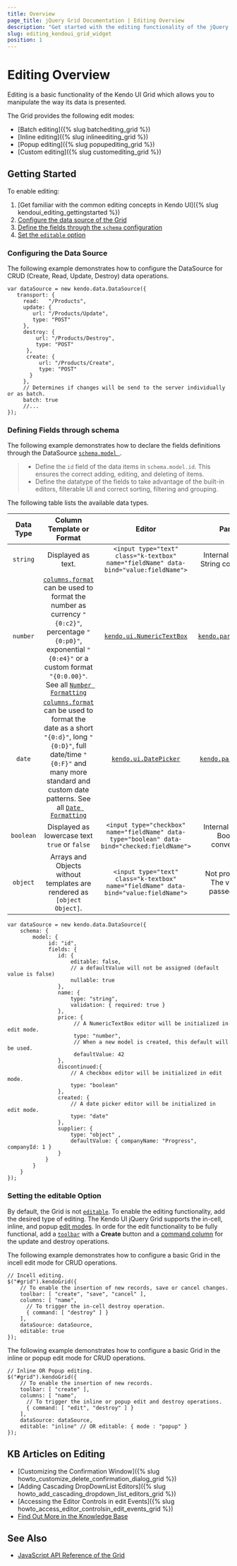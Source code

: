 ```yaml
---
title: Overview
page_title: jQuery Grid Documentation | Editing Overview
description: "Get started with the editing functionality of the jQuery Grid by Kendo UI allowing you to manipulate the way the data is presented."
slug: editing_kendoui_grid_widget
position: 1
---
```


# Editing Overview

Editing is a basic functionality of the Kendo UI Grid which allows you to manipulate the way its data is presented.

The Grid provides the following edit modes:
* [Batch editing]({% slug batchediting_grid %})
* [Inline editing]({% slug inlineediting_grid %})
* [Popup editing]({% slug popupediting_grid %})
* [Custom editing]({% slug customediting_grid %})

## Getting Started

To enable editing:

1. [Get familiar with the common editing concepts in Kendo UI]({% slug kendoui_editing_gettingstarted %})
1. [Configure the data source of the Grid](#configuring-the-data-source)
1. [Define the fields through the `schema` configuration](#defining-fields-through-schema)
1. [Set the `editable` option](#setting-the-editable-option)

### Configuring the Data Source

The following example demonstrates how to configure the DataSource for CRUD (Create, Read, Update, Destroy) data operations.

    var dataSource = new kendo.data.DataSource({
       transport: {
         read:   "/Products",
         update: {
            url: "/Products/Update",
            type: "POST"
         },
         destroy: {
             url: "/Products/Destroy",
             type: "POST"
          },
          create: {
              url: "/Products/Create",
              type: "POST"
           }
         },
         // Determines if changes will be send to the server individually or as batch.
         batch: true
         //...
    });

### Defining Fields through schema

The following example demonstrates how to declare the fields definitions through the DataSource [`schema.model `](/api/javascript/data/datasource/configuration/schema.model).

> * Define the `id` field of the data items in `schema.model.id`. This ensures the correct adding, editing, and deleting of items.
> * Define the datatype of the fields to take advantage of the built-in editors, filterable UI and correct sorting, filtering and grouping.

The following table lists the available data types.

Data Type | Column Template or Format | Editor | Parser
:-------: | :----: | :--------: | :------------------:
`string`| Displayed as text.  | `<input type="text" class="k-textbox" name="fieldName" data-bind="value:fieldName">` | Internal method. String conversion.
`number`| [`columns.format`](https://docs.telerik.com/kendo-ui/api/javascript/ui/grid/configuration/columns.format) can be used to format the number as currency `"{0:c2}"`, percentage `"{0:p0}"`, exponential `"{0:e4}"` or a custom format `"{0:0.00}"`. See all [`Number Formatting`](/framework/globalization/numberformatting) | [`kendo.ui.NumericTextBox`](/controls/editors/numerictextbox/overview) | [`kendo.parseFloat()`](/api/javascript/kendo/methods/parsefloat)
`date` | [`columns.format`](https://docs.telerik.com/kendo-ui/api/javascript/ui/grid/configuration/columns.format) can be used to format the date as a short `"{0:d}"`, long `"{0:D}"`, full date/time `"{0:F}"` and many more standard and custom date patterns. See all [`Date Formatting`](/framework/globalization/dateformatting) | [`kendo.ui.DatePicker`](/controls/editors/datepicker/overview) | [`kendo.parseDate()`](/api/javascript/kendo/methods/parsedate)
`boolean` | Displayed as lowercase text `true` or `false` | `<input type="checkbox" name="fieldName" data-type="boolean" data-bind="checked:fieldName">`| Internal method. Boolean conversion.
`object` |  Arrays and Objects without templates are rendered as `[object Object]`.| `<input type="text" class="k-textbox" name="fieldName" data-bind="value:fieldName">` | Not processed. The value is passed as is.

    var dataSource = new kendo.data.DataSource({
        schema: {
            model: {
                 id: "id",
                 fields: {
                    id: {
                        editable: false,
                        // a defaultValue will not be assigned (default value is false)
                        nullable: true
                    },
                    name: {
                        type: "string",
                        validation: { required: true }
                    },
                    price: {
                         // A NumericTextBox editor will be initialized in edit mode.
                         type: "number",
                         // When a new model is created, this default will be used.
                         defaultValue: 42
                    },
                    discontinued:{
                        // A checkbox editor will be initialized in edit mode.
                        type: "boolean"
                    },
                    created: {
                        // A date picker editor will be initialized in edit mode.
                        type: "date"
                    },
                    supplier: {
                        type: "object" ,
                        defaultValue: { companyName: "Progress", companyId: 1 }
                    }
                }
            }
        }
    });

### Setting the editable Option

By default, the Grid is not [`editable`](/api/javascript/ui/grid/configuration/editable). To enable the editing functionality, add the desired type of editing. The Kendo UI jQuery Grid supports the in-cell, inline, and popup [edit modes](/api/javascript/ui/grid/configuration/editable.mode). In orde for the edit functionality to be fully functional, add a [`toolbar`](/api/javascript/ui/grid/configuration/toolbar) with a **Create** button and a [command column](/api/javascript/ui/grid/configuration/columns.command) for the update and destroy operations.

The following example demonstrates how to configure a basic Grid in the incell edit mode for CRUD operations.

    // Incell editing.
    $("#grid").kendoGrid({
        // To enable the insertion of new records, save or cancel changes.
        toolbar: [ "create", "save", "cancel" ],
        columns: [ "name",
          // To trigger the in-cell destroy operation.
          { command: [ "destroy" ] }
        ],
        dataSource: dataSource,
        editable: true
    });

The following example demonstrates how to configure a basic Grid in the inline or popup edit mode for CRUD operations.

    // Inline OR Popup editing.
    $("#grid").kendoGrid({
        // To enable the insertion of new records.
        toolbar: [ "create" ],
        columns: [ "name",
          // To trigger the inline or popup edit and destroy operations.
          { command: [ "edit", "destroy" ] }
        ],
        dataSource: dataSource,
        editable: "inline" // OR editable: { mode : "popup" }
    });

## KB Articles on Editing

* [Customizing the Confirmation Window]({% slug howto_customize_delete_confirmation_dialog_grid %})
* [Adding Cascading DropDownList Editors]({% slug howto_add_cascading_dropdown_list_editors_grid %})
* [Accessing the Editor Controls in edit Events]({% slug howto_access_editor_controlsin_edit_events_grid %})
* [Find Out More in the Knowledge Base](/knowledge-base)

## See Also

* [JavaScript API Reference of the Grid](/api/javascript/ui/grid)
